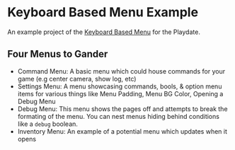 # Keyboard Based Menu Example

An example project of the [Keyboard Based Menu](https://github.com/AavaGames/playdate-keyboard-based-menu-ui/) for the Playdate.

## Four Menus to Gander
- Command Menu: A basic menu which could house commands for your game (e.g center camera, show log, etc)
- Settings Menu: A menu showcasing commands, bools, & option menu items for various things like Menu Padding, Menu BG Color, Opening a Debug Menu
- Debug Menu: This menu shows the pages off and attempts to break the formating of the menu. You can nest menus hiding behind conditions like a `debug` boolean.
- Inventory Menu: An example of a potential menu which updates when it opens
